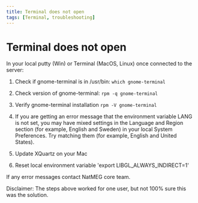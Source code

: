 ```yaml
---
title: Terminal does not open
tags: [Terminal, troubleshooting]
---
```


# Terminal does not open

In your local putty (Win) or Terminal (MacOS, Linux) once connected to the server:

1. Check if gnome-terminal is in /usr/bin:
`which gnome-terminal`

2. Check version of gnome-terminal:
`rpm -q gnome-terminal`

3. Verify gnome-terminal installation
`rpm -V gnome-terminal`

4. If you are getting an error message that the environment variable LANG is not set, you may have mixed settings in the Language and Region section (for example, English and Sweden) in your local System Preferences. Try matching them (for example, English and United States).  

5. Update XQuartz on your Mac

6. Reset local environment variable 'export LIBGL_ALWAYS_INDIRECT=1'

If any error messages contact NatMEG core team.

Disclaimer: The steps above worked for one user, but not 100% sure this was the solution.